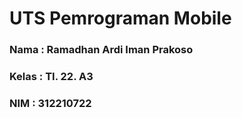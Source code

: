 # UTS Pemrograman Mobile
### Nama : Ramadhan Ardi Iman Prakoso
### Kelas : TI. 22. A3
### NIM : 312210722